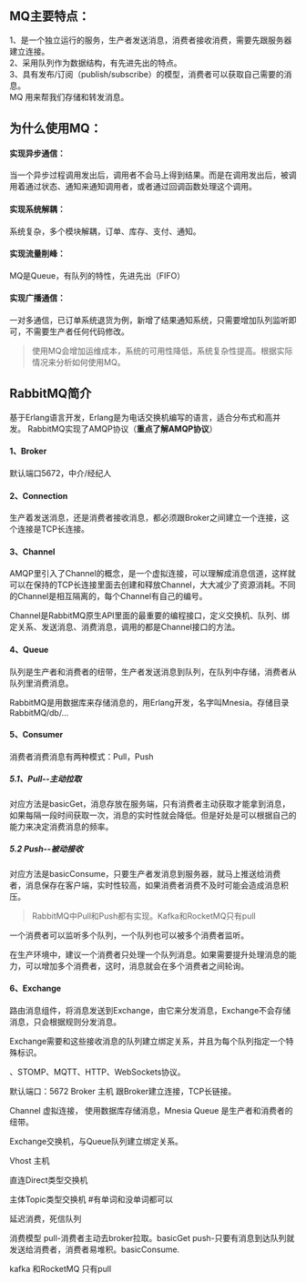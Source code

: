 ## MQ主要特点：
1、是一个独立运行的服务，生产者发送消息，消费者接收消费，需要先跟服务器建立连接。<br >
2、采用队列作为数据结构，有先进先出的特点。<br >
3、具有发布/订阅（publish/subscribe）的模型，消费者可以获取自己需要的消息。<br >
MQ 用来帮我们存储和转发消息。

## 为什么使用MQ：

#### 实现异步通信：
当一个异步过程调用发出后，调用者不会马上得到结果。而是在调用发出后，被调用着通过状态、通知来通知调用者，或者通过回调函数处理这个调用。
#### 实现系统解耦：
系统复杂，多个模块解耦，订单、库存、支付、通知。
#### 实现流量削峰：
MQ是Queue，有队列的特性，先进先出（FIFO）
#### 实现广播通信：
一对多通信，已订单系统退货为例，新增了结果通知系统，只需要增加队列监听即可，不需要生产者任何代码修改。

> 使用MQ会增加运维成本，系统的可用性降低，系统复杂性提高。根据实际情况来分析如何使用MQ。



## RabbitMQ简介

基于Erlang语言开发，Erlang是为电话交换机编写的语言，适合分布式和高并发。
RabbitMQ实现了AMQP协议（**重点了解AMQP协议**）

#### 1、Broker

默认端口5672，中介/经纪人

#### 2、Connection

生产着发送消息，还是消费者接收消息，都必须跟Broker之间建立一个连接，这个连接是TCP长连接。

#### 3、Channel

AMQP里引入了Channel的概念，是一个虚拟连接，可以理解成消息信道，这样就可以在保持的TCP长连接里面去创建和释放Channel，大大减少了资源消耗。不同的Channel是相互隔离的，每个Channel有自己的编号。

Channel是RabbitMQ原生API里面的最重要的编程接口，定义交换机、队列、绑定关系、发送消息、消费消息，调用的都是Channel接口的方法。

#### 4、Queue

队列是生产者和消费者的纽带，生产者发送消息到队列，在队列中存储，消费者从队列里消费消息。

RabbitMQ是用数据库来存储消息的，用Erlang开发，名字叫Mnesia。存储目录RabbitMQ/db/...

#### 5、Consumer

消费者消费消息有两种模式：Pull，Push

##### 5.1、Pull--主动拉取

对应方法是basicGet，消息存放在服务端，只有消费者主动获取才能拿到消息，如果每隔一段时间获取一次，消息的实时性就会降低。但是好处是可以根据自己的能力来决定消费消息的频率。

##### 5.2 Push--被动接收

对应方法是basicConsume，只要生产者发消息到服务器，就马上推送给消费者，消息保存在客户端，实时性较高，如果消费者消费不及时可能会造成消息积压。



> RabbitMQ中Pull和Push都有实现。Kafka和RocketMQ只有pull



一个消费者可以监听多个队列，一个队列也可以被多个消费者监听。

在生产环境中，建议一个消费者只处理一个队列消息。如果需要提升处理消息的能力，可以增加多个消费者，这时，消息就会在多个消费者之间轮询。

#### 6、Exchange

路由消息组件，将消息发送到Exchange，由它来分发消息，Exchange不会存储消息，只会根据规则分发消息。

Exchange需要和这些接收消息的队列建立绑定关系，并且为每个队列指定一个特殊标识。











、STOMP、MQTT、HTTP、WebSockets协议。

默认端口：5672
Broker 主机
跟Broker建立连接，TCP长链接。

Channel 虚拟连接，
使用数据库存储消息，Mnesia
Queue 是生产者和消费者的纽带。


Exchange交换机，与Queue队列建立绑定关系。


Vhost 主机


直连Direct类型交换机

主体Topic类型交换机
#有单词和没单词都可以


延迟消费，死信队列

消费模型
pull-消费者主动去broker拉取。basicGet
push-只要有消息到达队列就发送给消费者，消费者易堆积。basicConsume.


kafka 和RocketMQ 只有pull


